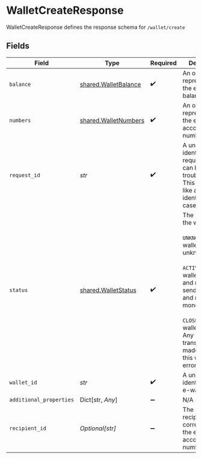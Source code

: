 # WalletCreateResponse

WalletCreateResponse defines the response schema for `/wallet/create`


## Fields

| Field                                                                                                                                                                                                                                            | Type                                                                                                                                                                                                                                             | Required                                                                                                                                                                                                                                         | Description                                                                                                                                                                                                                                      |
| ------------------------------------------------------------------------------------------------------------------------------------------------------------------------------------------------------------------------------------------------ | ------------------------------------------------------------------------------------------------------------------------------------------------------------------------------------------------------------------------------------------------ | ------------------------------------------------------------------------------------------------------------------------------------------------------------------------------------------------------------------------------------------------ | ------------------------------------------------------------------------------------------------------------------------------------------------------------------------------------------------------------------------------------------------ |
| `balance`                                                                                                                                                                                                                                        | [shared.WalletBalance](../../models/shared/walletbalance.md)                                                                                                                                                                                     | :heavy_check_mark:                                                                                                                                                                                                                               | An object representing the e-wallet balance                                                                                                                                                                                                      |
| `numbers`                                                                                                                                                                                                                                        | [shared.WalletNumbers](../../models/shared/walletnumbers.md)                                                                                                                                                                                     | :heavy_check_mark:                                                                                                                                                                                                                               | An object representing the e-wallet account numbers                                                                                                                                                                                              |
| `request_id`                                                                                                                                                                                                                                     | *str*                                                                                                                                                                                                                                            | :heavy_check_mark:                                                                                                                                                                                                                               | A unique identifier for the request, which can be used for troubleshooting. This identifier, like all Plaid identifiers, is case sensitive.                                                                                                      |
| `status`                                                                                                                                                                                                                                         | [shared.WalletStatus](../../models/shared/walletstatus.md)                                                                                                                                                                                       | :heavy_check_mark:                                                                                                                                                                                                                               | The status of the wallet.<br/><br/>`UNKNOWN`: The wallet status is unknown.<br/><br/>`ACTIVE`: The wallet is active and ready to send money to and receive money from.<br/><br/>`CLOSED`: The wallet is closed. Any transactions made to or from this wallet will error. |
| `wallet_id`                                                                                                                                                                                                                                      | *str*                                                                                                                                                                                                                                            | :heavy_check_mark:                                                                                                                                                                                                                               | A unique ID identifying the e-wallet                                                                                                                                                                                                             |
| `additional_properties`                                                                                                                                                                                                                          | Dict[str, *Any*]                                                                                                                                                                                                                                 | :heavy_minus_sign:                                                                                                                                                                                                                               | N/A                                                                                                                                                                                                                                              |
| `recipient_id`                                                                                                                                                                                                                                   | *Optional[str]*                                                                                                                                                                                                                                  | :heavy_minus_sign:                                                                                                                                                                                                                               | The ID of the recipient that corresponds to the e-wallet account numbers                                                                                                                                                                         |